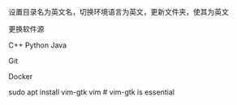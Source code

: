 
设置目录名为英文名，切换环境语言为英文，更新文件夹，使其为英文

更换软件源

C++ Python Java 

Git

Docker


sudo apt install vim-gtk vim		# vim-gtk is essential

